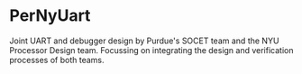 # PerNyUart

Joint UART and debugger design by Purdue's SOCET team and the NYU Processor
Design team. Focussing on integrating the design and verification processes of
both teams.
